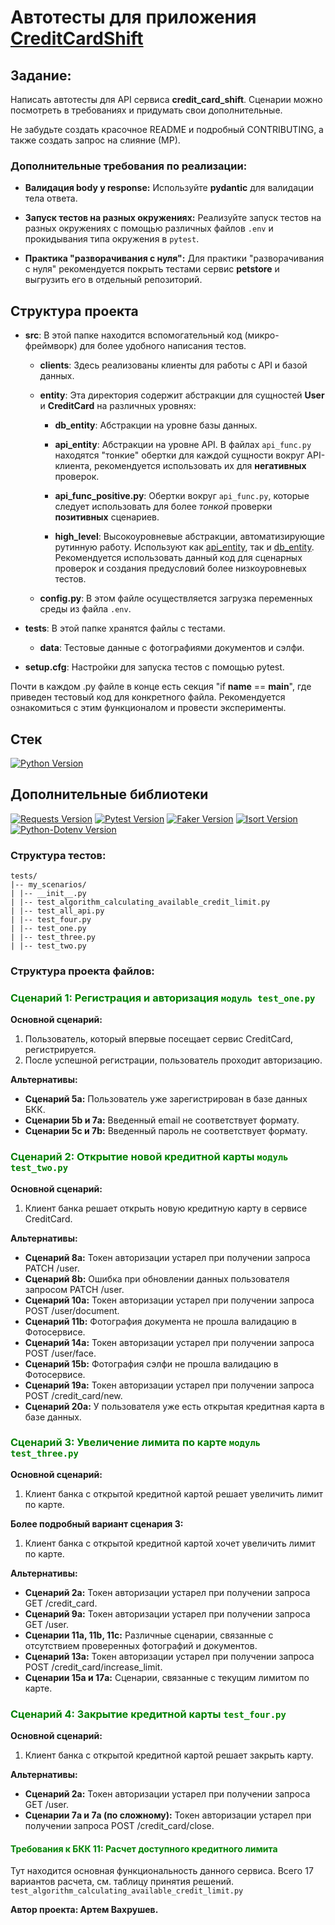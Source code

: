 # Автотесты для приложения [CreditCardShift](https://gitlab.com/shift-python-qa/y2023/materials/credit_card_shift)

## Задание:




Написать автотесты для API сервиса **credit_card_shift**. Сценарии можно посмотреть в требованиях и придумать свои дополнительные.

Не забудьте создать красочное README и подробный CONTRIBUTING, а также создать запрос на слияние (МР).

### Дополнительные требования по реализации:

- **Валидация body у response:** Используйте **pydantic** для валидации тела ответа.

- **Запуск тестов на разных окружениях:** Реализуйте запуск тестов на разных окружениях с помощью различных файлов `.env` и прокидывания типа окружения в `pytest`.

- **Практика "разворачивания с нуля":** Для практики "разворачивания с нуля" рекомендуется покрыть тестами сервис **petstore** и выгрузить его в отдельный репозиторий.

## Структура проекта

- **src**: В этой папке находится вспомогательный код (микро-фреймворк) для более удобного написания тестов.

    - **clients**: Здесь реализованы клиенты для работы с API и базой данных.
    
    - **entity**: Эта директория содержит абстракции для сущностей **User** и **CreditCard** на различных уровнях:

        - **db_entity**: Абстракции на уровне базы данных.
        
        - **api_entity**: Абстракции на уровне API. В файлах `api_func.py` находятся "тонкие" обертки для каждой сущности вокруг API-клиента, рекомендуется использовать их для **негативных** проверок.

        - **api_func_positive.py**: Обертки вокруг `api_func.py`, которые следует использовать для более _тонкой_ проверки **позитивных** сценариев.

        - **high_level**: Высокоуровневые абстракции, автоматизирующие рутинную работу. Используют как [api_entity](src/entity/api_entity), так и [db_entity](src/entity/db_entity). Рекомендуется использовать данный код для сценарных проверок и создания предусловий более низкоуровневых тестов.

    - **config.py**: В этом файле осуществляется загрузка переменных среды из файла `.env`.

- **tests**: В этой папке хранятся файлы с тестами.

    - **data**: Тестовые данные с фотографиями документов и сэлфи.

- **setup.cfg**: Настройки для запуска тестов с помощью pytest.

Почти в каждом .py файле в конце есть секция "if __name__ == __main__", где приведен тестовый код для конкретного файла. Рекомендуется ознакомиться с этим функционалом и провести эксперименты.



## **Стек**
[![Python Version](https://img.shields.io/badge/Python-3.11-blue)](https://www.python.org/downloads/release/python-3110/)

## **Дополнительные библиотеки**
[![Requests Version](https://img.shields.io/badge/Requests-2.31.0-brightgreen)](https://pypi.org/project/requests/2.31.0/)
[![Pytest Version](https://img.shields.io/badge/Pytest-7.4.2-red)](https://pypi.org/project/pytest/7.4.2/)
[![Faker Version](https://img.shields.io/badge/Faker-19.10.0-yellow)](https://pypi.org/project/faker/19.10.0/)
[![Isort Version](https://img.shields.io/badge/Isort-5.12.0-orange)](https://pypi.org/project/isort/5.12.0/)
[![Python-Dotenv Version](https://img.shields.io/badge/Python--Dotenv-1.0.0-lightgrey)](https://pypi.org/project/python-dotenv/1.0.0/)

### Структура тестов:
```
tests/
|-- my_scenarios/
| |-- __init__.py
| |-- test_algorithm_calculating_available_credit_limit.py
| |-- test_all_api.py
| |-- test_four.py
| |-- test_one.py 
| |-- test_three.py
| |-- test_two.py
```

### Структура проекта файлов:
### <div style="color: green">  Сценарий 1: Регистрация и авторизация ```модуль test_one.py ```</div>

**Основной сценарий:**
1. Пользователь, который впервые посещает сервис CreditCard, регистрируется.
2. После успешной регистрации, пользователь проходит авторизацию.

**Альтернативы:**
- **Сценарий 5a:** Пользователь уже зарегистрирован в базе данных БКК.
- **Сценарии 5b и 7a:** Введенный email не соответствует формату.
- **Сценарии 5c и 7b:** Введенный пароль не соответствует формату.

### <div style="color: green"> Сценарий 2: Открытие новой кредитной карты ```модуль test_two.py ```

**Основной сценарий:**
1. Клиент банка решает открыть новую кредитную карту в сервисе CreditCard.

**Альтернативы:**
- **Сценарий 8a:** Токен авторизации устарел при получении запроса PATCH /user.
- **Сценарий 8b:** Ошибка при обновлении данных пользователя запросом PATCH /user.
- **Сценарий 10a:** Токен авторизации устарел при получении запроса POST /user/document.
- **Сценарий 11b:** Фотография документа не прошла валидацию в Фотосервисе.
- **Сценарий 14a:** Токен авторизации устарел при получении запроса POST /user/face.
- **Сценарий 15b:** Фотография сэлфи не прошла валидацию в Фотосервисе.
- **Сценарий 19a:** Токен авторизации устарел при получении запроса POST /credit_card/new.
- **Сценарий 20a:** У пользователя уже есть открытая кредитная карта в базе данных.

### <div style="color: green">   Сценарий 3: Увеличение лимита по карте ```модуль test_three.py ```

**Основной сценарий:**
1. Клиент банка с открытой кредитной картой решает увеличить лимит по карте.

**Более подробный вариант сценария 3:**
1. Клиент банка с открытой кредитной картой хочет увеличить лимит по карте.

**Альтернативы:**
- **Сценарий 2a:** Токен авторизации устарел при получении запроса GET /credit_card.
- **Сценарий 9a:** Токен авторизации устарел при получении запроса GET /user.
- **Сценарии 11a, 11b, 11c:** Различные сценарии, связанные с отсутствием проверенных фотографий и документов.
- **Сценарий 13a:** Токен авторизации устарел при получении запроса POST /credit_card/increase_limit.
- **Сценарии 15a и 17a:** Сценарии, связанные с текущим лимитом по карте.

### <div style="color: green">   Сценарий 4: Закрытие кредитной карты ```test_four.py```

**Основной сценарий:**
1. Клиент банка с открытой кредитной картой решает закрыть карту.

**Альтернативы:**
- **Сценарий 2a:** Токен авторизации устарел при получении запроса GET /user.
- **Сценарии 7a и 7a (по сложному):** Токен авторизации устарел при получении запроса POST /credit_card/close.

#### <div style="color: green">  Требования к БКК 11: Расчет доступного кредитного лимита

Тут находится основная функциональность данного сервиса. Всего 17 вариантов расчета, см. таблицу принятия решений. ```test_algorithm_calculating_available_credit_limit.py```

**Автор проекта: Артем Вахрушев.**



